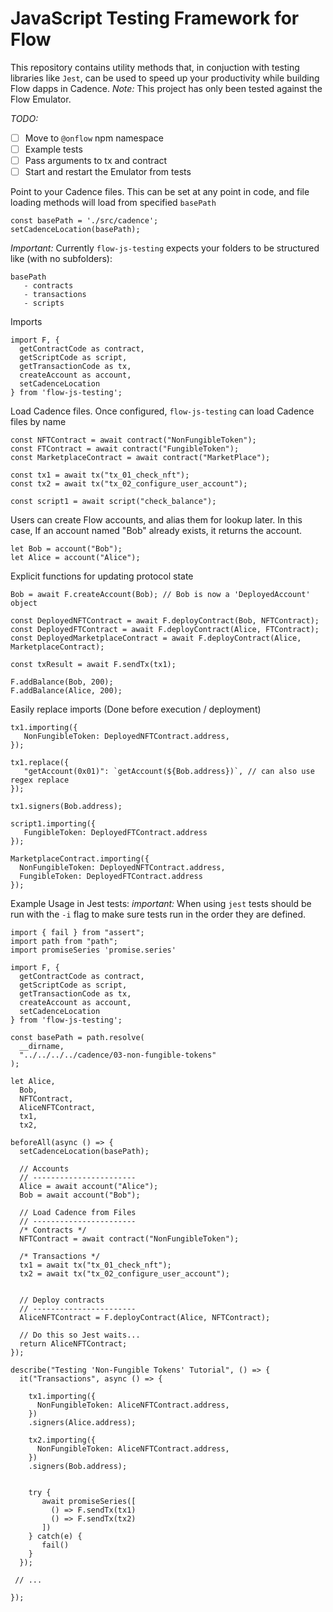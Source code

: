 # JavaScript Testing Framework for Flow

This repository contains utility methods that, in conjuction with testing libraries like `Jest`,
can be used to speed up your productivity while building Flow dapps in Cadence. 
_Note:_ This project has only been tested against the Flow Emulator.


*TODO:*
- [ ] Move to `@onflow` npm namespace
- [ ] Example tests
- [ ] Pass arguments to tx and contract
- [ ] Start and restart the Emulator from tests

Point to your Cadence files. This can be set at any point in code, and file loading methods will load from specified `basePath`
```
const basePath = './src/cadence';
setCadenceLocation(basePath);
```
*Important:* Currently `flow-js-testing` expects your folders to be structured like (with no subfolders): 
```
basePath
   - contracts
   - transactions
   - scripts
```

Imports
```
import F, {
  getContractCode as contract,
  getScriptCode as script,
  getTransactionCode as tx,
  createAccount as account,
  setCadenceLocation
} from 'flow-js-testing';
```


Load Cadence files. Once configured, `flow-js-testing` can load Cadence files by name
```
const NFTContract = await contract("NonFungibleToken");
const FTContract = await contract("FungibleToken");
const MarketplaceContract = await contract("MarketPlace");

const tx1 = await tx("tx_01_check_nft");
const tx2 = await tx("tx_02_configure_user_account");

const script1 = await script("check_balance");
```

Users can create Flow accounts, and alias them for lookup later. In this case, If an account named "Bob" already exists, it returns the account.

```
let Bob = account("Bob");
let Alice = account("Alice");
```



Explicit functions for updating protocol state
```
Bob = await F.createAccount(Bob); // Bob is now a 'DeployedAccount' object

const DeployedNFTContract = await F.deployContract(Bob, NFTContract);
const DeployedFTContract = await F.deployContract(Alice, FTContract);
const DeployedMarketplaceContract = await F.deployContract(Alice, MarketplaceContract);

const txResult = await F.sendTx(tx1);

F.addBalance(Bob, 200);
F.addBalance(Alice, 200);

```

Easily replace imports (Done before execution / deployment)

```
tx1.importing({
   NonFungibleToken: DeployedNFTContract.address,
});

tx1.replace({
   "getAccount(0x01)": `getAccount(${Bob.address})`, // can also use regex replace
});

tx1.signers(Bob.address);

script1.importing({
   FungibleToken: DeployedFTContract.address
});

MarketplaceContract.importing({
  NonFungibleToken: DeployedNFTContract.address,
  FungibleToken: DeployedFTContract.address
});
```

Example Usage in Jest tests: *important:* When using `jest` tests should be run with the `-i` flag to make sure tests run in the order they are defined.
```
import { fail } from "assert";
import path from "path";
import promiseSeries 'promise.series'

import F, {
  getContractCode as contract,
  getScriptCode as script,
  getTransactionCode as tx,
  createAccount as account,
  setCadenceLocation
} from 'flow-js-testing';

const basePath = path.resolve(
  __dirname,
  "../../../../cadence/03-non-fungible-tokens"
);

let Alice,
  Bob,
  NFTContract,
  AliceNFTContract,
  tx1,
  tx2,

beforeAll(async () => {
  setCadenceLocation(basePath);

  // Accounts
  // -----------------------
  Alice = await account("Alice");
  Bob = await account("Bob");

  // Load Cadence from Files
  // -----------------------
  /* Contracts */
  NFTContract = await contract("NonFungibleToken");

  /* Transactions */
  tx1 = await tx("tx_01_check_nft");
  tx2 = await tx("tx_02_configure_user_account");

 
  // Deploy contracts
  // -----------------------
  AliceNFTContract = F.deployContract(Alice, NFTContract);
   
  // Do this so Jest waits...
  return AliceNFTContract;
});

describe("Testing 'Non-Fungible Tokens' Tutorial", () => {
  it("Transactions", async () => {

    tx1.importing({
      NonFungibleToken: AliceNFTContract.address,
    })
    .signers(Alice.address);
    
    tx2.importing({
      NonFungibleToken: AliceNFTContract.address,
    })
    .signers(Bob.address);


    try {
       await promiseSeries([
         () => F.sendTx(tx1)
         () => F.sendTx(tx2)
       ])
    } catch(e) {
       fail()      
    }
  });

 // ...

});
```
